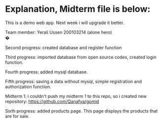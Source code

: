 # Explanation, Midterm file is below:

This is a demo web app. Next week i will upgrade it better.

Team member:
Yerali Ussen 200103214 (alone hero)<br />
�<br />

Second progress: created database and register function

Third progress: imported database from open source codes, created login function. 

Fourth progress: added mysql database.

Fifth progress: saving a data without mysql, simple registration and authorization function.

Midterm 1: i couldn't push my midterm 1 to this repo, so i created new repository: https://github.com/Qanafya/gomid

Sixth progress: added products page. This page displays the products that are for sale.
